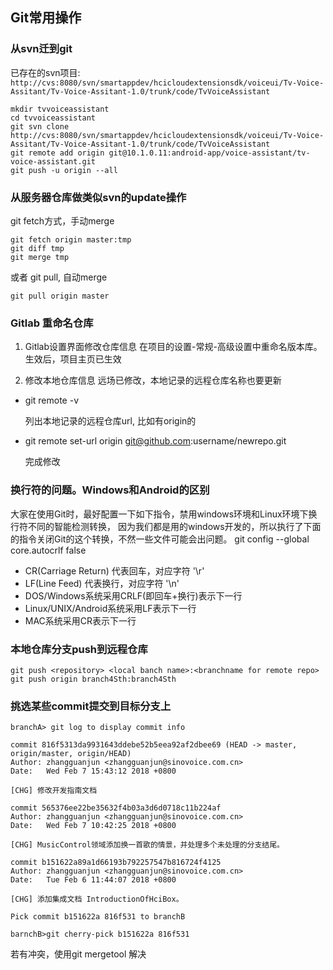 ## Git常用操作

### 从svn迁到git

已存在的svn项目:
`http://cvs:8080/svn/smartappdev/hcicloudextensionsdk/voiceui/Tv-Voice-Assitant/Tv-Voice-Assitant-1.0/trunk/code/TvVoiceAssistant`

	mkdir tvvoiceassistant
	cd tvvoiceassistant
	git svn clone http://cvs:8080/svn/smartappdev/hcicloudextensionsdk/voiceui/Tv-Voice-Assitant/Tv-Voice-Assitant-1.0/trunk/code/TvVoiceAssistant
	git remote add origin git@10.1.0.11:android-app/voice-assistant/tv-voice-assistant.git
	git push -u origin --all
	
	
### 从服务器仓库做类似svn的update操作

git fetch方式，手动merge

    git fetch origin master:tmp
    git diff tmp 
    git merge tmp
    
或者 git pull, 自动merge

    git pull origin master
    
### Gitlab 重命名仓库

1. Gitlab设置界面修改仓库信息
 在项目的设置-常规-高级设置中重命名版本库。生效后，项目主页已生效
 
2. 修改本地仓库信息
 远场已修改，本地记录的远程仓库名称也要更新
 * git remote -v
 
    列出本地记录的远程仓库url, 比如有origin的
 * git remote set-url origin git@github.com:username/newrepo.git

    完成修改

### 换行符的问题。Windows和Android的区别

大家在使用Git时，最好配置一下如下指令，禁用windows环境和Linux环境下换行符不同的智能检测转换， 因为我们都是用的windows开发的，所以执行了下面的指令关闭Git的这个转换，不然一些文件可能会出问题。
git config --global core.autocrlf false

 * CR(Carriage Return) 代表回车，对应字符 '\r'
 * LF(Line Feed) 代表换行，对应字符 '\n'
 * DOS/Windows系统采用CRLF(即回车+换行)表示下一行
 * Linux/UNIX/Android系统采用LF表示下一行
 * MAC系统采用CR表示下一行

### 本地仓库分支push到远程仓库

    git push <repository> <local banch name>:<branchname for remote repo>
    git push origin branch4Sth:branch4Sth 
    
### 挑选某些commit提交到目标分支上

    branchA> git log to display commit info
    
    commit 816f5313da9931643ddebe52b5eea92af2dbee69 (HEAD -> master, origin/master, origin/HEAD)
    Author: zhangguanjun <zhangguanjun@sinovoice.com.cn>
    Date:   Wed Feb 7 15:43:12 2018 +0800
    
    [CHG] 修改开发指南文档
    
    commit 565376ee22be35632f4b03a3d6d0718c11b224af
    Author: zhangguanjun <zhangguanjun@sinovoice.com.cn>
    Date:   Wed Feb 7 10:42:25 2018 +0800
    
    [CHG] MusicControl领域添加换一首歌的情景，并处理多个未处理的分支结尾。
    
    commit b151622a89a1d66193b792257547b816724f4125
    Author: zhangguanjun <zhangguanjun@sinovoice.com.cn>
    Date:   Tue Feb 6 11:44:07 2018 +0800
    
    [CHG] 添加集成文档 IntroductionOfHciBox。
    
    Pick commit b151622a 816f531 to branchB
    
    barnchB>git cherry-pick b151622a 816f531
    
若有冲突，使用git mergetool 解决